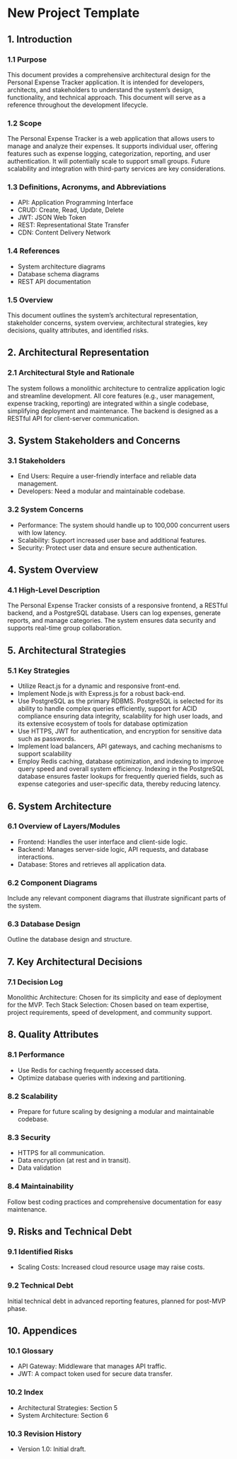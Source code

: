 # New Project Template

## 1. Introduction

### 1.1 Purpose
This document provides a comprehensive architectural design for the Personal Expense Tracker application. It is intended for developers, architects, and stakeholders to understand the system’s design, functionality, and technical approach. This document will serve as a reference throughout the development lifecycle.

### 1.2 Scope
The Personal Expense Tracker is a web application that allows users to manage and analyze their expenses. It supports individual user, offering features such as expense logging, categorization, reporting, and user authentication. It will potentially scale to support small groups. Future scalability and integration with third-party services are key considerations.

### 1.3 Definitions, Acronyms, and Abbreviations
- API: Application Programming Interface
- CRUD: Create, Read, Update, Delete
- JWT: JSON Web Token
- REST: Representational State Transfer
- CDN: Content Delivery Network

### 1.4 References
- System architecture diagrams
- Database schema diagrams
- REST API documentation

### 1.5 Overview
This document outlines the system’s architectural representation, stakeholder concerns, system overview, architectural strategies, key decisions, quality attributes, and identified risks.

## 2. Architectural Representation

### 2.1 Architectural Style and Rationale
The system follows a monolithic architecture to centralize application logic and streamline development. All core features (e.g., user management, expense tracking, reporting) are integrated within a single codebase, simplifying deployment and maintenance. The backend is designed as a RESTful API for client-server communication.

## 3. System Stakeholders and Concerns

### 3.1 Stakeholders
- End Users: Require a user-friendly interface and reliable data management.
- Developers: Need a modular and maintainable codebase.

### 3.2 System Concerns
- Performance: The system should handle up to 100,000 concurrent users with low latency.
- Scalability: Support increased user base and additional features.
- Security: Protect user data and ensure secure authentication.

## 4. System Overview

### 4.1 High-Level Description
The Personal Expense Tracker consists of a responsive frontend, a RESTful backend, and a PostgreSQL database. Users can log expenses, generate reports, and manage categories. The system ensures data security and supports real-time group collaboration.

## 5. Architectural Strategies

### 5.1 Key Strategies
- Utilize React.js for a dynamic and responsive front-end.
- Implement Node.js with Express.js for a robust back-end.
- Use PostgreSQL as the primary RDBMS. PostgreSQL is selected for its ability to handle complex queries efficiently, support for ACID compliance ensuring data integrity, scalability for high user loads, and its extensive ecosystem of tools for database optimization
- Use HTTPS, JWT for authentication, and encryption for sensitive data such as passwords.
- Implement load balancers, API gateways, and caching mechanisms to support scalability
- Employ Redis caching, database optimization, and indexing to improve query speed and overall system efficiency. Indexing in the PostgreSQL database ensures faster lookups for frequently queried fields, such as expense categories and user-specific data, thereby reducing latency.


## 6. System Architecture

### 6.1 Overview of Layers/Modules
- Frontend: Handles the user interface and client-side logic.
- Backend: Manages server-side logic, API requests, and database interactions.
- Database: Stores and retrieves all application data.

### 6.2 Component Diagrams
Include any relevant component diagrams that illustrate significant parts of the system.

### 6.3 Database Design
Outline the database design and structure.

## 7. Key Architectural Decisions

### 7.1 Decision Log
Monolithic Architecture: Chosen for its simplicity and ease of deployment for the MVP.
Tech Stack Selection: Chosen based on team expertise, project requirements, speed of development, and community support.

## 8. Quality Attributes

### 8.1 Performance
- Use Redis for caching frequently accessed data.
- Optimize database queries with indexing and partitioning.

### 8.2 Scalability
- Prepare for future scaling by designing a modular and maintainable codebase.

### 8.3 Security
- HTTPS for all communication.
- Data encryption (at rest and in transit).
- Data validation

### 8.4 Maintainability
Follow best coding practices and comprehensive documentation for easy maintenance.

## 9. Risks and Technical Debt

### 9.1 Identified Risks
- Scaling Costs: Increased cloud resource usage may raise costs.


### 9.2 Technical Debt
Initial technical debt in advanced reporting features, planned for post-MVP phase.

## 10. Appendices

### 10.1 Glossary
- API Gateway: Middleware that manages API traffic.
- JWT: A compact token used for secure data transfer.

### 10.2 Index
- Architectural Strategies: Section 5
- System Architecture: Section 6

### 10.3 Revision History
- Version 1.0: Initial draft.